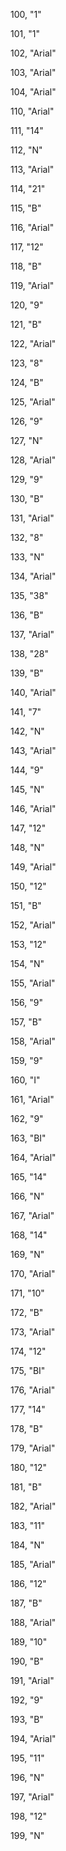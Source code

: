 ﻿100, "1"

101, "1"

102, "Arial"

103, "Arial"

104, "Arial"

110, "Arial"

111, "14"

112, "N"

113, "Arial"

114, "21"

115, "B"

116, "Arial"

117, "12"

118, "B"

119, "Arial"

120, "9"

121, "B"

122, "Arial"

123, "8"

124, "B"

125, "Arial"

126, "9"

127, "N"

128, "Arial"

129, "9"

130, "B"

131, "Arial"

132, "8"

133, "N"

134, "Arial"

135, "38"

136, "B"

137, "Arial"

138, "28"

139, "B"

140, "Arial"

141, "7"

142, "N"

143, "Arial"

144, "9"

145, "N"

146, "Arial"

147, "12"

148, "N"

149, "Arial"

150, "12"

151, "B"

152, "Arial"

153, "12"

154, "N"

155, "Arial"

156, "9"

157, "B"

158, "Arial"

159, "9"

160, "I"

161, "Arial"

162, "9"

163, "BI"

164, "Arial"

165, "14"

166, "N"

167, "Arial"

168, "14"

169, "N"

170, "Arial"

171, "10"

172, "B"

173, "Arial"

174, "12"

175, "BI"

176, "Arial"

177, "14"

178, "B"

179, "Arial"

180, "12"

181, "B"

182, "Arial"

183, "11"

184, "N"

185, "Arial"

186, "12"

187, "B"

188, "Arial"

189, "10"

190, "B"

191, "Arial"

192, "9"

193, "B"

194, "Arial"

195, "11"

196, "N"

197, "Arial"

198, "12"

199, "N"

